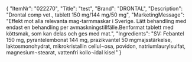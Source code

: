 {
  "ItemNr": "022270",
  "Title": "test",
  "Brand": "DRONTAL",
  "Description": "Drontal comp vet., tablett 150 mg/144 mg/50 mg",
  "MarketingMessage": "Effekt mot alla relevanta mag-tarmmaskar i Sverige. Lätt behandling med endast en behandling per avmaskningstillfälle.Benformat tablett med köttsmak, som kan delas och ges med mat.",
  "Ingredients": "SV: Febantel 150 mg, pyrantelembonat 144 mg, prazikvantel 50 mgmajsstärkelse, laktosmonohydrat, mikrokristallin cellul¬osa, povidon, natriumlaurylsulfat, magnesium¬stearat, vattenfri kollo¬idal kisel"
}